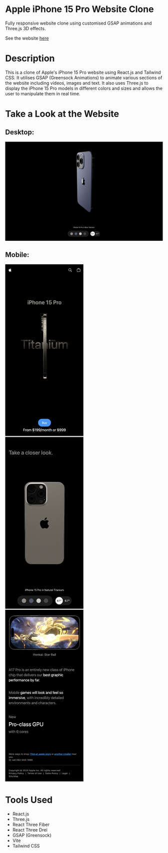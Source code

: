# Apple iPhone 15 Pro Website Clone

Fully responsive website clone using customised GSAP animations and Three.js 3D effects. 

See the website [here](https://bright-gelato-d9b778.netlify.app)

# Description
This is a clone of Apple's iPhone 15 Pro website using React.js and Tailwind CSS. It utilises GSAP (Greensock Animations) to animate various sections of the website including videos, images and text. It also uses Three.js to display the iPhone 15 Pro models in different colors and sizes and allows the user to manipulate them in real time.

# Take a Look at the Website

## Desktop:

<kbd>
<img src="readme-images/desktop-image1.png" />
</kbd>

## Mobile:

<kbd>
<img src="readme-images/mobile-image1.png" width="250"/>
</kbd>

<kbd>
<img src="readme-images/mobile-image2.png" width="250"/>
</kbd>

<kbd>
<img src="readme-images/mobile-image3.png" width="250"/>
</kbd>


# Tools Used
* React.js
* Three.js
* React Three Fiber
* React Three Drei
* GSAP (Greensock)
* Vite
* Tailwind CSS
